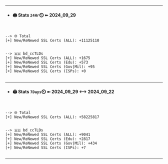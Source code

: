 

---
- #### 🖨️ **Stats** `24Hr`⏲️ ➼ 2024_09_29
```console


--> 🌐 Total
[+] New/ReNewed SSL Certs (ALL): +11125110


--> 🇧🇩 bd_ccTLDs
[+] New/ReNewed SSL Certs (ALL): +1675
[+] New/ReNewed SSL Certs (Edu): +573
[+] New/ReNewed SSL Certs (Gov|Mil): +95
[+] New/ReNewed SSL Certs (ISPs): +0


```

---
- #### 🖨️ **Stats** `7Days`⏲️ ➼ 2024_09_29 <--> 2024_09_22
```console


--> 🌐 Total
[+] New/ReNewed SSL Certs (ALL): +58225817


--> 🇧🇩 bd_ccTLDs
[+] New/ReNewed SSL Certs (ALL): +9041
[+] New/ReNewed SSL Certs (Edu): +2817
[+] New/ReNewed SSL Certs (Gov|Mil): +434
[+] New/ReNewed SSL Certs (ISPs): +7


```

---

